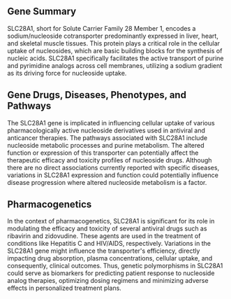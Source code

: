 ## Gene Summary
SLC28A1, short for Solute Carrier Family 28 Member 1, encodes a sodium/nucleoside cotransporter predominantly expressed in liver, heart, and skeletal muscle tissues. This protein plays a critical role in the cellular uptake of nucleosides, which are basic building blocks for the synthesis of nucleic acids. SLC28A1 specifically facilitates the active transport of purine and pyrimidine analogs across cell membranes, utilizing a sodium gradient as its driving force for nucleoside uptake.

## Gene Drugs, Diseases, Phenotypes, and Pathways
The SLC28A1 gene is implicated in influencing cellular uptake of various pharmacologically active nucleoside derivatives used in antiviral and anticancer therapies. The pathways associated with SLC28A1 include nucleoside metabolic processes and purine metabolism. The altered function or expression of this transporter can potentially affect the therapeutic efficacy and toxicity profiles of nucleoside drugs. Although there are no direct associations currently reported with specific diseases, variations in SLC28A1 expression and function could potentially influence disease progression where altered nucleoside metabolism is a factor.

## Pharmacogenetics
In the context of pharmacogenetics, SLC28A1 is significant for its role in modulating the efficacy and toxicity of several antiviral drugs such as ribavirin and zidovudine. These agents are used in the treatment of conditions like Hepatitis C and HIV/AIDS, respectively. Variations in the SLC28A1 gene might influence the transporter's efficiency, directly impacting drug absorption, plasma concentrations, cellular uptake, and consequently, clinical outcomes. Thus, genetic polymorphisms in SLC28A1 could serve as biomarkers for predicting patient response to nucleoside analog therapies, optimizing dosing regimens and minimizing adverse effects in personalized treatment plans.